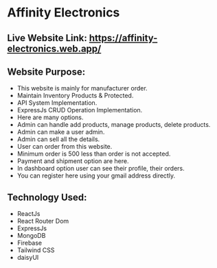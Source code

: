 # Affinity Electronics

## Live Website Link: https://affinity-electronics.web.app/

## Website Purpose:

* This website is mainly for manufacturer order.
* Maintain Inventory Products & Protected.
* API System Implementation.
* ExpressJs CRUD Operation Implementation.
* Here are many options.
* Admin can handle add products, manage products, delete products.
* Admin can make a user admin.
* Admin can sell all the details.
* User can order from this website.
* Minimum order is 500 less than order is not accepted.
* Payment and shipment option are here.
* In dashboard option user can see their profile, their orders.
* You can register here using your gmail address directly.

## Technology Used:
* ReactJs
* React Router Dom
* ExpressJs
* MongoDB
* Firebase
* Tailwind CSS
* daisyUI
